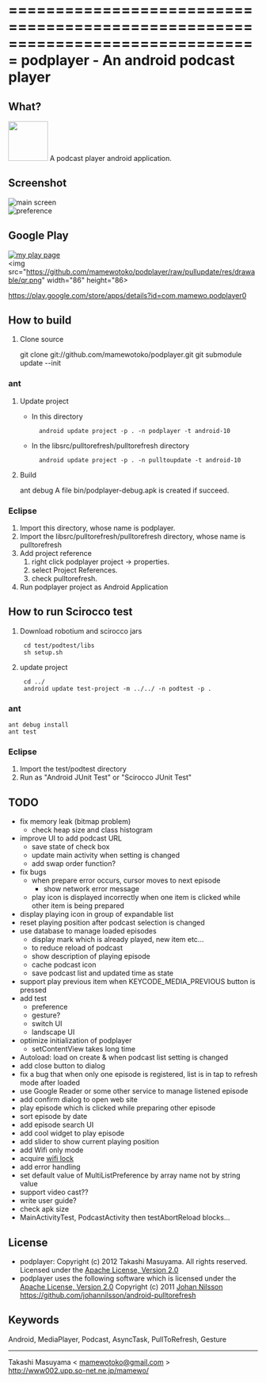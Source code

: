 ===============================================================================
podplayer - An android podcast player
===============================================================================

What?
----------
<img src="https://github.com/mamewotoko/podplayer/raw/pullupdate/res/drawable-hdpi/ic_launcher.png" width="80" height="80">
A podcast player android application.

Screenshot
----------
![main screen](https://github.com/mamewotoko/podplayer/raw/pullupdate/doc/mainscreen.png)    
![preference](https://github.com/mamewotoko/podplayer/raw/pullupdate/doc/preference.png)

Google Play
------------
 [![my play page](http://www.android.com/images/brand/get_it_on_play_logo_small.png)](http://play.google.com/store/search?q=pub:mamewo)  
<img src="https://github.com/mamewotoko/podplayer/raw/pullupdate/res/drawable/qr.png" width="86" height="86>
  
https://play.google.com/store/apps/details?id=com.mamewo.podplayer0

How to build
------------
1. Clone source

    git clone git://github.com/mamewotoko/podplayer.git
    git submodule update --init

### ant
1. Update project
    * In this directory

            android update project -p . -n podplayer -t android-10
    * In the libsrc/pulltorefresh/pulltorefresh directory

            android update project -p . -n pulltoupdate -t android-10
2. Build

    ant debug
A file bin/podplayer-debug.apk is created if succeed.

### Eclipse
1. Import this directory, whose name is podplayer.
2. Import the libsrc/pulltorefresh/pulltorefresh directory, whose name is pulltorefresh
3. Add project reference
    1. right click podplayer project -> properties. 
    2. select Project References. 
    3. check pulltorefresh. 
4. Run podplayer project as Android Application

How to run Scirocco test
-------------------------
1. Download robotium and scirocco jars
 
        cd test/podtest/libs
        sh setup.sh
2. update project

        cd ../
        android update test-project -m ../../ -n podtest -p .

### ant
    ant debug install
    ant test

### Eclipse
1. Import the test/podtest directory
2. Run as "Android JUnit Test" or "Scirocco JUnit Test"

TODO
----------
* fix memory leak (bitmap problem)
    * check heap size and class histogram
* improve UI to add podcast URL
    * save state of check box
    * update main activity when setting is changed
    * add swap order function?
* fix bugs
    * when prepare error occurs, cursor moves to next episode
        * show network error message
    * play icon is displayed incorrectly when one item is clicked while other item is being prepared
* display playing icon in group of expandable list
* reset playing position after podcast selection is changed
* use database to manage loaded episodes
    * display mark which is already played, new item etc...
    * to reduce reload of podcast
    * show description of playing episode
    * cache podcast icon
    * save podcast list and updated time as state
* support play previous item when KEYCODE_MEDIA_PREVIOUS button is pressed
* add test
    * preference
    * gesture?
    * switch UI
    * landscape UI
* optimize initialization of podplayer
    * setContentView takes long time
* Autoload: load on create & when podcast list setting is changed
* add close button to dialog
* fix a bug that when only one episode is registered, list is in tap to refresh mode after loaded
* use Google Reader or some other service to manage listened episode
* add confirm dialog to open web site
* play episode which is clicked while preparing other episode
* sort episode by date
* add episode search UI
* add cool widget to play episode
* add slider to show current playing position
* add Wifi only mode
* acquire [wifi lock](http://developer.android.com/reference/android/net/wifi/WifiManager.WifiLock.html)
* add error handling
* set default value of MultiListPreference by array name not by string value
* support video cast??
* write user guide?
* check apk size
* MainActivityTest, PodcastActivity then testAbortReload blocks...

License
----------
* podplayer: Copyright (c) 2012 Takashi Masuyama. All rights reserved. 
Licensed under the [Apache License, Version 2.0](http://www.apache.org/licenses/LICENSE-2.0.html)
* podplayer uses the following software which is licensed under the 
[Apache License, Version 2.0](http://www.apache.org/licenses/LICENSE-2.0.html) 
Copyright (c) 2011 [Johan Nilsson](http://markupartist.com) 
https://github.com/johannilsson/android-pulltorefresh

Keywords
----------
Android, MediaPlayer, Podcast, AsyncTask, PullToRefresh, Gesture

----
Takashi Masuyama < mamewotoko@gmail.com >  
http://www002.upp.so-net.ne.jp/mamewo/

